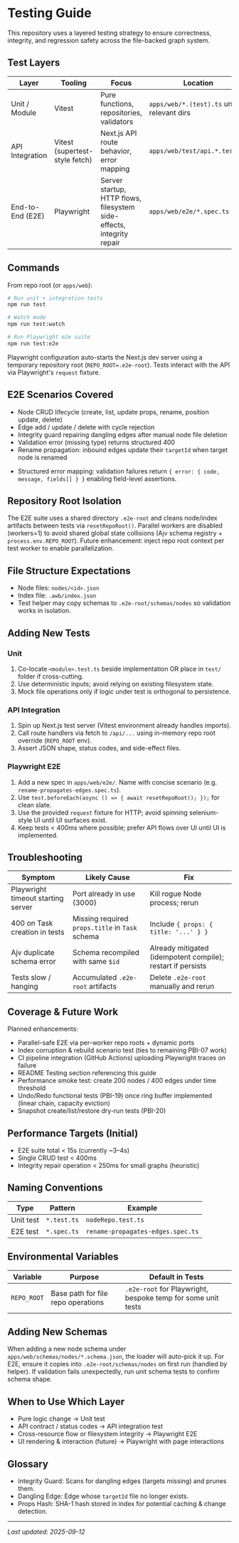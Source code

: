 # Testing Guide

This repository uses a layered testing strategy to ensure correctness, integrity, and regression safety across the file-backed graph system.

## Test Layers

| Layer | Tooling | Focus | Location |
|-------|---------|-------|----------|
| Unit / Module | Vitest | Pure functions, repositories, validators | `apps/web/*.(test).ts` under relevant dirs |
| API Integration | Vitest (supertest-style fetch) | Next.js API route behavior, error mapping | `apps/web/test/api.*.test.ts` |
| End-to-End (E2E) | Playwright | Server startup, HTTP flows, filesystem side-effects, integrity repair | `apps/web/e2e/*.spec.ts` |

## Commands

From repo root (or `apps/web`):

```bash
# Run unit + integration tests
npm run test

# Watch mode
npm run test:watch

# Run Playwright e2e suite
npm run test:e2e
```

Playwright configuration auto-starts the Next.js dev server using a temporary repository root (`REPO_ROOT=.e2e-root`). Tests interact with the API via Playwright's `request` fixture.

## E2E Scenarios Covered
- Node CRUD lifecycle (create, list, update props, rename, position update, delete)
- Edge add / update / delete with cycle rejection
- Integrity guard repairing dangling edges after manual node file deletion
- Validation error (missing type) returns structured 400
- Rename propagation: inbound edges update their `targetId` when target node is renamed
* Structured error mapping: validation failures return `{ error: { code, message, fields[] } }` enabling field-level assertions.

## Repository Root Isolation
The E2E suite uses a shared directory `.e2e-root` and cleans node/index artifacts between tests via `resetRepoRoot()`. Parallel workers are disabled (workers=1) to avoid shared global state collisions (Ajv schema registry + `process.env.REPO_ROOT`). Future enhancement: inject repo root context per test worker to enable parallelization.

## File Structure Expectations
- Node files: `nodes/<id>.json`
- Index file: `.awb/index.json`
- Test helper may copy schemas to `.e2e-root/schemas/nodes` so validation works in isolation.

## Adding New Tests
### Unit
1. Co-locate `<module>.test.ts` beside implementation OR place in `test/` folder if cross-cutting.
2. Use deterministic inputs; avoid relying on existing filesystem state.
3. Mock file operations only if logic under test is orthogonal to persistence.

### API Integration
1. Spin up Next.js test server (Vitest environment already handles imports).
2. Call route handlers via fetch to `/api/...` using in-memory repo root override (`REPO_ROOT` env).
3. Assert JSON shape, status codes, and side-effect files.

### Playwright E2E
1. Add a new spec in `apps/web/e2e/`. Name with concise scenario (e.g. `rename-propagates-edges.spec.ts`).
2. Use `test.beforeEach(async () => { await resetRepoRoot(); });` for clean slate.
3. Use the provided `request` fixture for HTTP; avoid spinning selenium-style UI until UI surfaces exist.
4. Keep tests < 400ms where possible; prefer API flows over UI until UI is implemented.

## Troubleshooting
| Symptom | Likely Cause | Fix |
|---------|--------------|-----|
| Playwright timeout starting server | Port already in use (3000) | Kill rogue Node process; rerun |
| 400 on Task creation in tests | Missing required `props.title` in `Task` schema | Include `{ props: { title: '...' } }` |
| Ajv duplicate schema error | Schema recompiled with same `$id` | Already mitigated (idempotent compile); restart if persists |
| Tests slow / hanging | Accumulated `.e2e-root` artifacts | Delete `.e2e-root` manually and rerun |

## Coverage & Future Work
Planned enhancements:
- Parallel-safe E2E via per-worker repo roots + dynamic ports
- Index corruption & rebuild scenario test (ties to remaining PBI-07 work)
- CI pipeline integration (GitHub Actions) uploading Playwright traces on failure
- README Testing section referencing this guide
- Performance smoke test: create 200 nodes / 400 edges under time threshold
- Undo/Redo functional tests (PBI-19) once ring buffer implemented (linear chain, capacity eviction)
- Snapshot create/list/restore dry-run tests (PBI-20)

## Performance Targets (Initial)
- E2E suite total < 15s (currently ~3–4s)
- Single CRUD test < 400ms
- Integrity repair operation < 250ms for small graphs (heuristic)

## Naming Conventions
| Type | Pattern | Example |
|------|---------|---------|
| Unit test | `*.test.ts` | `nodeRepo.test.ts` |
| E2E test | `*.spec.ts` | `rename-propagates-edges.spec.ts` |

## Environmental Variables
| Variable | Purpose | Default in Tests |
|----------|---------|------------------|
| `REPO_ROOT` | Base path for file repo operations | `.e2e-root` for Playwright, bespoke temp for some unit tests |

## Adding New Schemas
When adding a new node schema under `apps/web/schemas/nodes/*.schema.json`, the loader will auto-pick it up. For E2E, ensure it copies into `.e2e-root/schemas/nodes` on first run (handled by helper). If validation fails unexpectedly, run unit schema tests to confirm schema shape.

## When to Use Which Layer
- Pure logic change → Unit test
- API contract / status codes → API integration test
- Cross-resource flow or filesystem integrity → Playwright E2E
- UI rendering & interaction (future) → Playwright with page interactions

## Glossary
- Integrity Guard: Scans for dangling edges (targets missing) and prunes them.
- Dangling Edge: Edge whose `targetId` file no longer exists.
- Props Hash: SHA-1 hash stored in index for potential caching & change detection.

---
_Last updated: 2025-09-12_
